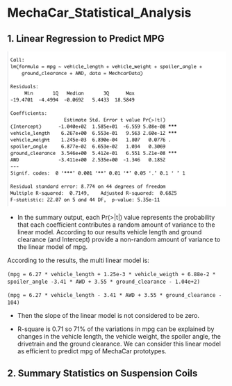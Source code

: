 # MechaCar_Statistical_Analysis

## 1. Linear Regression to Predict MPG


<p align="center">
  <img  src="Resources/LinearRegresion1.png">
</p>

* In the summary output, each Pr(>|t|) value represents the probability that each coefficient contributes a random amount of variance to the linear model. According to our results vehicle length and ground clearance (and Intercept) provide a non-random amount of variance to the linear model of mpg.

According to the results, the multi linear model is:

`(mpg = 6.27 * vehicle_length + 1.25e-3 * vehicle_weigth + 6.88e-2 * spoiler_angle -3.41 * AWD + 3.55 * ground_clearance - 1.04e+2)`

`(mpg = 6.27 * vehicle_length - 3.41 * AWD + 3.55 * ground_clearance - 104)`

* Then the slope of the linear model is not considered to be zero.

* R-square is 0.71 so 71% of the variations in mpg can be explained by changes in the vehicle length, the vehicle weight, the spoiler angle, the drivetrain and the ground clearance. We can consider this linear model as efficient to predict mpg of MechaCar prototypes.

## 2. Summary Statistics on Suspension Coils
